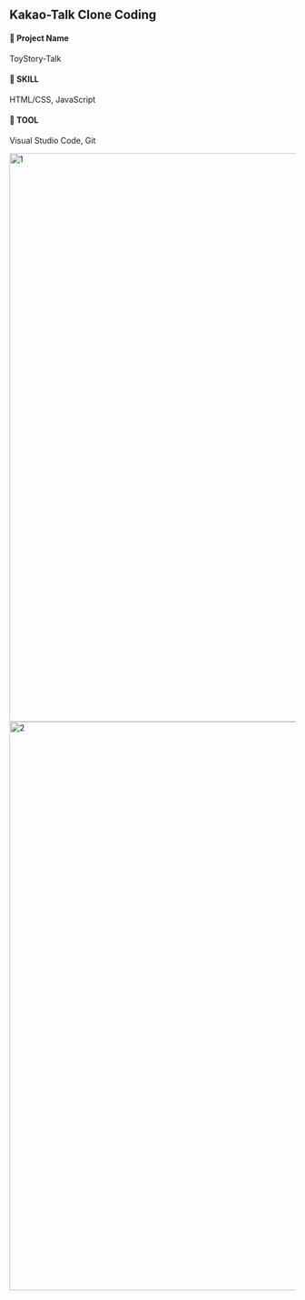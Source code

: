 ## Kakao-Talk Clone Coding
#### 📌 Project Name <br>
ToyStory-Talk <br>
#### 📌 SKILL <br>
HTML/CSS, JavaScript <br>
#### 📌 TOOL <br>
Visual Studio Code, Git <br>


<img width="1000" alt="1" src="https://user-images.githubusercontent.com/97905221/180120993-5f3cf282-9df3-43bb-b912-5e9a8d3f7214.png">
<img width="1000" alt="2" src="https://user-images.githubusercontent.com/97905221/180121006-c95e1e69-56be-44f8-8055-2c1508c3aebf.png">
